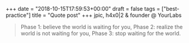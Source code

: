 +++
date = "2018-10-15T17:59:53+00:00"
draft = false
tags = ["best-practice"]
title = "Quote post"
+++
jpic, h4x0|2 & founder @ YourLabs

> Phase 1: believe the world is waiting for you,
Phase 2: realize the world is not waiting for you,
Phase 3: stop waiting for the world.